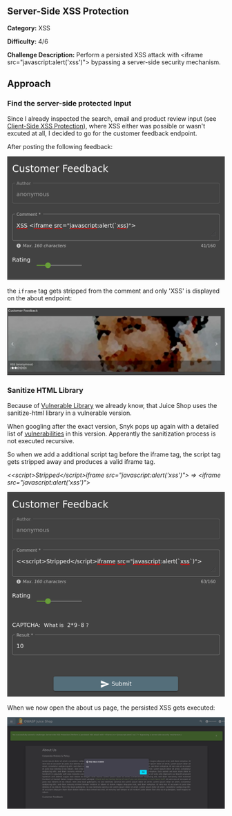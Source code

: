 ## Server-Side XSS Protection
**Category:** XSS

**Difficulty:** 4/6

**Challenge Description:** Perform a persisted XSS attack with \<iframe src="javascript:alert('xss')"\> bypassing a server-side security mechanism.

## Approach

### Find the server-side protected Input

Since I already inspected the search, email and product review input (see [Client-Side XSS Protection](/client-side-xss-protection.md)), where XSS either was possible or wasn't excuted at all, I decided to go for the customer feedback endpoint.

After posting the following feedback:

![Feedback Comment Input](/images/feedback-comment-input.png)

the `iframe` tag gets stripped from the comment and only 'XSS' is displayed on the about endpoint:

![Feedback Stripped Comment](/images/feedback-stripped-comment.png)

### Sanitize HTML Library

Because of [Vulnerable Library](/vulnerable-library.md) we already know, that Juice Shop uses the sanitize-html library in a vulnerable version.

When googling after the exact version, Snyk pops up again with a detailed list of [vulnerabilities](https://security.snyk.io/package/npm/sanitize-html/1.4.2) in this version. Apperantly the sanitization process is not executed recursive.

So when we add a additional script tag before the iframe tag, the script tag gets stripped away and produces a valid iframe tag.

*<\<script\>Stripped\</script\>iframe src="javascript:alert('xss')"> => \<iframe src="javascript:alert('xss')"\>*

![XSS Sanitizer Bypass](/images/feedback-sanitizer-bypass.png)

When we now open the about us page, the persisted XSS gets executed:

![Sucessfull XSS](/images/feedback-successfull-xss.png)